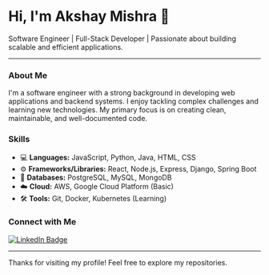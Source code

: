 # Hi, I'm Akshay Mishra 👋

Software Engineer | Full-Stack Developer | Passionate about building scalable and efficient applications.

---

### About Me

I'm a software engineer with a strong background in developing web applications and backend systems. I enjoy tackling complex challenges and learning new technologies. My primary focus is on creating clean, maintainable, and well-documented code.

### Skills

* 💻 **Languages:** JavaScript, Python, Java, HTML, CSS
* ⚙️ **Frameworks/Libraries:** React, Node.js, Express, Django, Spring Boot
* 💾 **Databases:** PostgreSQL, MySQL, MongoDB
* ☁️ **Cloud:** AWS, Google Cloud Platform (Basic)
* 🛠️ **Tools:** Git, Docker, Kubernetes (Learning)

### Connect with Me

[![LinkedIn Badge](https://img.shields.io/badge/-LinkedIn-blue?style=flat-square&logo=linkedin)]([https://www.linkedin.com/in/your-linkedin-profile/](https://www.linkedin.com/in/meakshaymishra/))

---

Thanks for visiting my profile! Feel free to explore my repositories.
